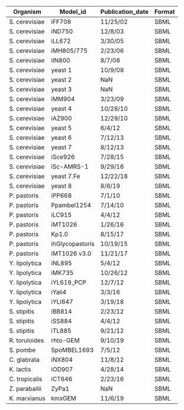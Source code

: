 | Organism | Model_id | Publication_date | Format |
|---|---|---|---|
|  S. cerevisiae  |  iFF708  |  11/25/02  |  SBML  |
|  S. cerevisiae  |  iND750  |  12/8/03  |  SBML  |
|  S. cerevisiae  |  iLL672  |  3/30/05  |  SBML  |
|  S. cerevisiae  |  iMH805/775  |  2/23/06  |  SBML  |
|  S. cerevisiae  |  iIN800  |  8/7/08  |  SBML  |
|  S. cerevisiae  |  yeast 1  |  10/9/08  |  SBML  |
|  S. cerevisiae  |  yeast 2  |  NaN  |  SBML  |
|  S. cerevisiae  |  yeast 3  |  NaN  |  SBML  |
|  S. cerevisiae  |  iMM904  |  3/23/09  |  SBML  |
|  S. cerevisiae  |  yeast 4  |  10/28/10  |  SBML  |
|  S. cerevisiae  |  iAZ900  |  12/29/10  |  SBML  |
|  S. cerevisiae  |  yeast 5  |  6/4/12  |  SBML  |
|  S. cerevisiae  |  yeast 6  |  7/12/13  |  SBML  |
|  S. cerevisiae  |  yeast 7  |  8/12/13  |  SBML  |
|  S. cerevisiae  |  iSce926  |  7/28/15  |  SBML  |
|  S. cerevisiae  |  iSc-AMRS-1  |  9/29/16  |  SBML  |
|  S. cerevisiae  |  yeast 7.Fe  |  12/22/18  |  SBML  |
|  S. cerevisiae  |  yeast 8  |  8/8/19  |  SBML  |
|  P. pastoris  |  iPP668  |  7/1/10  |  SBML  |
|  P. pastoris  |  Ppambel1254  |  7/14/10  |  SBML  |
|  P. pastoris  |  iLC915  |  4/4/12  |  SBML  |
|  P. pastoris  |  iMT1026  |  1/26/16  |  SBML  |
|  P. pastoris  |  Kp1.0  |  8/15/17  |  SBML  |
|  P. pastoris  |  ihGlycopastoris  |  10/19/15  |  SBML  |
|  P. pastoris  |  iMT1026 v3.0  |  11/21/17  |  SBML  |
|  Y. lipolytica  |  iNL895  |  5/4/12  |  SBML  |
|  Y. lipolytica  |  iMK735  |  10/26/12  |  SBML  |
|  Y. lipolytica  |  iYL619_PCP  |  12/7/12  |  SBML  |
|  Y. lipolytica  |  iYali4  |  3/3/16  |  SBML  |
|  Y. lipolytica  |  iYLI647  |  3/19/18  |  SBML  |
|  S. stipitis  |  iBB814  |  2/23/12  |  SBML  |
|  S. stipitis  |  iSS884  |  4/4/12  |  SBML  |
|  S. stipitis  |  iTL885  |  9/21/12  |  SBML  |
|  R. toruloides  |  rhto-GEM  |  9/10/19  |  SBML  |
|  S. pombe  |  SpoMBEL1693  |  7/5/12  |  SBML  |
|  C. glabrata  |  iNX804  |  11/8/12  |  SBML  |
|  K. lactis  |  iOD907  |  4/28/14  |  SBML  |
|  C. tropicalis  |  iCT646  |  2/23/16  |  SBML  |
|  Z. parabailii  |  ZyPa1  |  NaN  |  SBML  |
|  K. marxianus  |  kmxGEM  |  11/6/19  |  SBML  |
